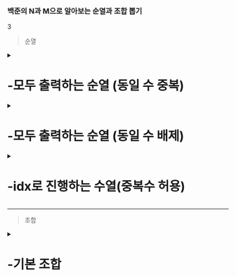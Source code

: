 ### 백준의 N과 M으로 알아보는 순열과 조합 뽑기
3
> 순열
 
<details> <summary> <h1>-모두 출력하는 순열 (동일 수 중복) </h1> </summary>

[N과M 1](https://www.acmicpc.net/problem/15649)       
        
[##_Image|kage@JKOul/btrt0M7qsbk/kddfgxNs0LO7KiBWUkD5zK/img.png|CDM|1.3|{"originWidth":1030,"originHeight":459,"style":"alignCenter"}_##]

```java
static class Permutation{
        int n;
        int r;
        int now[];
        ArrayList<ArrayList<Integer>> result;

        public Permutation(int n, int r){
            this.n = n;
            this.r = r;
            now = new int[r];
            result = new ArrayList<>();
        }

        public void perm(int[] arr, int depth){
            if(depth == r){
                for(int i = 0; i < now.length; i++){
                    System.out.print(now[i] + " ");
                }
                System.out.println();
                return;
            }
            for(int i = 0; i < n; i++){ //방문 처리 없이 모두 처리한다.
                now[depth] = arr[i];
                perm(arr, depth+1);
            }
        }
    }
```
  
</details>  

<details> <summary> <h1>-모두 출력하는 순열 (동일 수 배제) </h1> </summary>
        
[N과M 3](https://www.acmicpc.net/problem/15651)           

[##_Image|kage@JKOul/btrt0M7qsbk/kddfgxNs0LO7KiBWUkD5zK/img.png|CDM|1.3|{"originWidth":1030,"originHeight":459,"style":"alignCenter"}_##]

```java
static class Permutation{
        int n;
        int r;
        int now[];
        ArrayList<ArrayList<Integer>> result;

        public Permutation(int n, int r){
            this.n = n;
            this.r = r;
            now = new int[r];
            result = new ArrayList<>();
        }

        public void perm(int[] arr, int depth){
            if(depth == r){
                for(int i = 0; i < now.length; i++){
                    System.out.print(now[i] + " ");
                }
                System.out.println();
                return;
            }
            for(int i = 0; i < n; i++){ //방문 처리 없이 모두 처리한다.
                 if(visited[i]) continue;
                 output[depth] = arr.get(i);
                 visited[i] = true;
                 dfs(depth+1);
                 visited[i] = false;
            }
        }
    }

     //변수
    static boolean visited[];
    static ArrayList<Integer> arr = new ArrayList<>();
    static int n,r;

   public static void main(String[] args) {
        Scanner sc = new Scanner(System.in);
        n = sc.nextInt();
        r = sc.nextInt();
        visited = new boolean[n];

        for(int i = 1; i <=n; i++){
            arr.add(i);
        }
       Permutation p = new Permutation(n, r);
       p.perm(arr.stream().mapToInt(Integer::intValue).toArray(), 0);
       // Combination comb = new Combination(n, r);
        //comb.comb(arr, 0, 0, 0);

    }
}
```

 </details>                                                     

<details> <summary> <h1>-idx로 진행하는 수열(중복수 허용) </h1> </summary>  
        
[N과M 4](https://www.acmicpc.net/problem/15652)           
 
![image](https://user-images.githubusercontent.com/37995817/155260357-f6ca2059-67a9-4cd1-8c6b-72608aa885af.png)

```java
import java.util.*;

public class Main {

    static class Permutation {
        int n;
        int r;
        int now[];
        ArrayList<ArrayList<Integer>> result;

        public Permutation(int n, int r) {
            this.n = n;
            this.r = r;
            now = new int[r];
            result = new ArrayList<>();
        }

        public void perm(int[] arr, int idx, int depth) {
            if (depth == r) {
                for (int i = 0; i < now.length; i++) {
                    System.out.print(now[i] + " ");
                }
                System.out.println();
                return;
            }
            for (int i = idx; i < n; i++) {
                now[depth] = arr[i];
                perm(arr, i, depth + 1);
            }
        }
    }

    static boolean visited[];
    static ArrayList<Integer> arr = new ArrayList<>();
    static int n, r;

    public static void main(String[] args) {
        Scanner sc = new Scanner(System.in);
        n = sc.nextInt();
        r = sc.nextInt();
        visited = new boolean[][]{new boolean[n]};

        for (int i = 1; i <= n; i++) {
            arr.add(i);
        }
        Permutation p = new Permutation(n, r);
        p.perm(arr.stream().mapToInt(Integer::intValue).toArray(), 0, 0);
    }
}
```
 
 </details>                                                     
  
---

> 조합

<details> <summary> <h1>-기본 조합 </h1> </summary>   

[N과M 2](https://www.acmicpc.net/problem/15650)             
        

[##_Image|kage@05rcz/btrt6e2TJYE/U4dzQPIMcoUZD3yh3PM2X0/img.png|CDM|1.3|{"originWidth":1052,"originHeight":376,"style":"alignCenter"}_##]

```java
    static class Combination{
        int n;
        int r;
        int[] now;
        ArrayList<ArrayList<Integer>> result;
        
        public Combination(int n, int r){
            this.n = n;
            this.r = r;
            now = new int[r];
            result = new ArrayList<>();
        }
        
        public void comb(ArrayList<Integer> arr, int depth, int target, int idx){
            if(depth == r){
                ArrayList<Integer> temp = new ArrayList<>();
                for(int i = 0; i < now.length; i++){
                    System.out.print(arr.get(now[i]) + " ");
                }
                System.out.println();
                return;
            }
            if(target == n) return;
            now[idx] = target;
            comb(arr,depth+1,target+1,idx+1);
            comb(arr,depth,target+1,idx);
        }
    }

   public static void main(String[] args) {
        Scanner sc = new Scanner(System.in);
        n = sc.nextInt();
        r = sc.nextInt();
        
        Combination comb = new Combination(n, r);
        comb.comb(arr, 0, 0, 0);

    }
}
```

</details>
